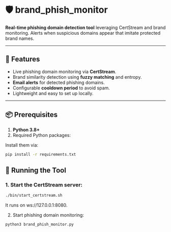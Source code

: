 # 🛡️ brand_phish_monitor

**Real-time phishing domain detection tool** leveraging CertStream and brand monitoring. Alerts when suspicious domains appear that imitate protected brand names.

---

## 🚀 Features

- Live phishing domain monitoring via **CertStream**.
- Brand similarity detection using **fuzzy matching** and entropy.
- **Email alerts** for detected phishing domains.
- Configurable **cooldown period** to avoid spam.
- Lightweight and easy to set up locally.

---

## 📦 Prerequisites

1. **Python 3.8+**
2. Required Python packages:

Install them via:
```bash
pip install -r requirements.txt
```


## 🐍 Running the Tool

### 1. Start the CertStream server:

```bash
./bin/start_certstream.sh
```

It runs on ws://127.0.0.1:8080.

2. Start phishing domain monitoring:

```bash
python3 brand_phish_monitor.py
```